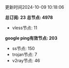 更新时间2024-10-09 10:18:06

**总订阅: 23**
**总节点: 4978**
- vless节点: 11

**google ping有效节点: 203**
- ss节点: 150
- trojan节点: 7
- v2ray节点: 46
